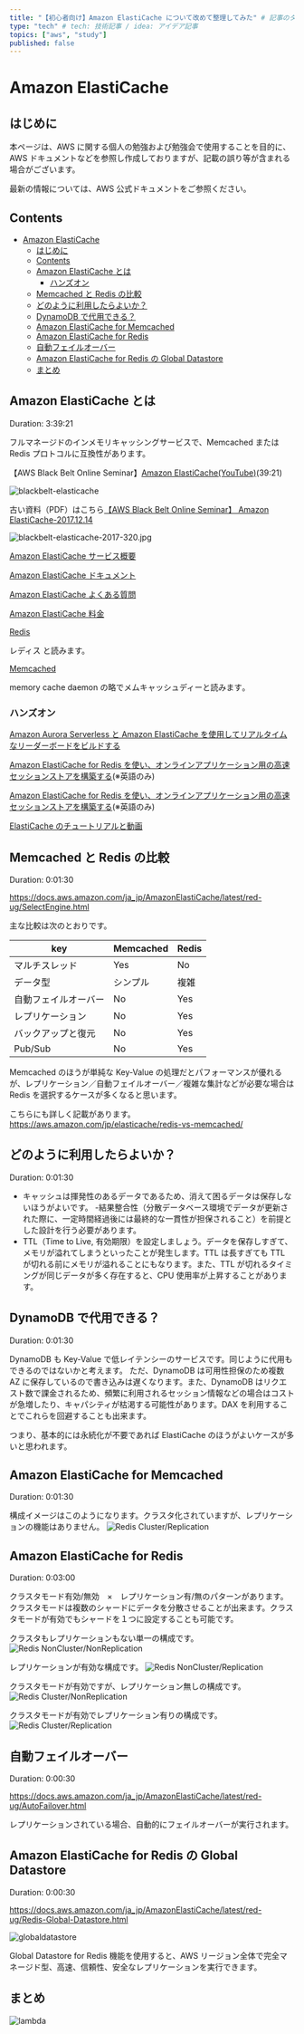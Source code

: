 ```yaml
---
title: "【初心者向け】Amazon ElastiCache について改めて整理してみた" # 記事のタイトル
type: "tech" # tech: 技術記事 / idea: アイデア記事
topics: ["aws", "study"]
published: false
---
```


# Amazon ElastiCache

## はじめに

本ページは、AWS に関する個人の勉強および勉強会で使用することを目的に、AWS ドキュメントなどを参照し作成しておりますが、記載の誤り等が含まれる場合がございます。

最新の情報については、AWS 公式ドキュメントをご参照ください。

## Contents

- [Amazon ElastiCache](#amazon-elasticache)
  - [はじめに](#はじめに)
  - [Contents](#contents)
  - [Amazon ElastiCache とは](#amazon-elasticache-とは)
    - [ハンズオン](#ハンズオン)
  - [Memcached と Redis の比較](#memcached-と-redis-の比較)
  - [どのように利用したらよいか？](#どのように利用したらよいか)
  - [DynamoDB で代用できる？](#dynamodb-で代用できる)
  - [Amazon ElastiCache for Memcached](#amazon-elasticache-for-memcached)
  - [Amazon ElastiCache for Redis](#amazon-elasticache-for-redis)
  - [自動フェイルオーバー](#自動フェイルオーバー)
  - [Amazon ElastiCache for Redis の Global Datastore](#amazon-elasticache-for-redis-の-global-datastore)
  - [まとめ](#まとめ)

## Amazon ElastiCache とは

Duration: 3:39:21

フルマネージドのインメモリキャッシングサービスで、Memcached または Redis プロトコルに互換性があります。

【AWS Black Belt Online Seminar】[Amazon ElastiCache(YouTube)](https://www.youtube.com/watch?v=-NU1U8_fxo4)(39:21)

![blackbelt-elasticache](/images/elasticache/blackbelt-elasticache-320.jpg)

古い資料（PDF）はこちら[【AWS Black Belt Online Seminar】
Amazon ElastiCache-2017.12.14](https://d1.awsstatic.com/webinars/jp/pdf/services/20171214_AWS-Blackbelt-ElastiCache.pdf)

![blackbelt-elasticache-2017-320.jpg](/images/elasticache/blackbelt-elasticache-2017-320.jpg)

[Amazon ElastiCache サービス概要](https://aws.amazon.com/jp/xx/)

[Amazon ElastiCache ドキュメント](https://docs.aws.amazon.com/ja_jp/elasticache/?icmpid=docs_homepage_databases)

[Amazon ElastiCache よくある質問](https://aws.amazon.com/jp/elasticache/faqs/)

[Amazon ElastiCache 料金](https://aws.amazon.com/jp/elasticache/pricing/)

[Redis](https://redis.io/)

レディス と読みます。

[Memcached](http://memcached.org/)

memory cache daemon の略でメムキャッシュディーと読みます｡

### ハンズオン

[Amazon Aurora Serverless と Amazon ElastiCache を使用してリアルタイムなリーダーボードをビルドする](https://aws.amazon.com/jp/getting-started/hands-on/real-time-leaderboard-amazon-aurora-serverless-elasticache/?trk=gs_card)

[Amazon ElastiCache for Redis を使い、オンラインアプリケーション用の高速セッションストアを構築する](https://aws.amazon.com/jp/getting-started/hands-on/building-fast-session-caching-with-amazon-elasticache-for-redis/)(※英語のみ)

[Amazon ElastiCache for Redis を使い、オンラインアプリケーション用の高速セッションストアを構築する](https://aws.amazon.com/jp/getting-started/hands-on/boosting-mysql-database-performance-with-amazon-elasticache-for-redis/)(※英語のみ)

[ElastiCache のチュートリアルと動画](https://docs.aws.amazon.com/ja_jp/AmazonElastiCache/latest/red-ug/Tutorials.html#tutorial-videos)

## Memcached と Redis の比較

Duration: 0:01:30

https://docs.aws.amazon.com/ja_jp/AmazonElastiCache/latest/red-ug/SelectEngine.html

主な比較は次のとおりです。

| key                  | Memcached | Redis |
| -------------------- | --------- | ----- |
| マルチスレッド       | Yes       | No    |
| データ型             | シンプル  | 複雑  |
| 自動フェイルオーバー | No        | Yes   |
| レプリケーション     | No        | Yes   |
| バックアップと復元   | No        | Yes   |
| Pub/Sub              | No        | Yes   |

Memcached のほうが単純な Key-Value の処理だとパフォーマンスが優れるが、レプリケーション／自動フェイルオーバー／複雑な集計などが必要な場合は Redis を選択するケースが多くなると思います。

こちらにも詳しく記載があります。
https://aws.amazon.com/jp/elasticache/redis-vs-memcached/

## どのように利用したらよいか？

Duration: 0:01:30

- キャッシュは揮発性のあるデータであるため、消えて困るデータは保存しないほうがよいです。
-結果整合性（分散データベース環境でデータが更新された際に、一定時間経過後には最終的な一貫性が担保されること）を前提とした設計を行う必要があります。
- TTL（Time to Live, 有効期限）を設定しましょう。データを保存しすぎて、メモリが溢れてしまうといったことが発生します。TTL は長すぎても TTL が切れる前にメモリが溢れることにもなります。また、TTL が切れるタイミングが同じデータが多く存在すると、CPU 使用率が上昇することがあります。

## DynamoDB で代用できる？

Duration: 0:01:30

DynamoDB も Key-Value で低レイテンシーのサービスです。同じように代用もできるのではないかと考えます。
ただ、DynamoDB は可用性担保のため複数 AZ に保存しているので書き込みは遅くなります。また、DynamoDB はリクエスト数で課金されるため、頻繁に利用されるセッション情報などの場合はコストが急増したり、キャパシティが枯渇する可能性があります。DAX を利用することでこれらを回避することも出来ます。

つまり、基本的には永続化が不要であれば ElastiCache のほうがよいケースが多いと思われます。

## Amazon ElastiCache for Memcached

Duration: 0:01:30

構成イメージはこのようになります。クラスタ化されていますが、レプリケーションの機能はありません。
![Redis Cluster/Replication](/images/elasticache/elasticache-memcached-cluster.png)

## Amazon ElastiCache for Redis

Duration: 0:03:00

クラスタモード有効/無効　×　レプリケーション有/無のパターンがあります。
クラスタモードは複数のシャードにデータを分散させることが出来ます。クラスタモードが有効でもシャードを１つに設定することも可能です。

クラスタもレプリケーションもない単一の構成です。
![Redis NonCluster/NonReplication](/images/elasticache/elasticache-redis-nocluster-norep.png)

レプリケーションが有効な構成です。
![Redis NonCluster/Replication](/images/elasticache/elasticache-redis-nocluster-rep.png)

クラスタモードが有効ですが、レプリケーション無しの構成です。
![Redis Cluster/NonReplication](/images/elasticache/elasticache-redis-cluster-norep.png)

クラスタモードが有効でレプリケーション有りの構成です。
![Redis Cluster/Replication](/images/elasticache/elasticache-redis-cluster-rep.png)

## 自動フェイルオーバー

Duration: 0:00:30

https://docs.aws.amazon.com/ja_jp/AmazonElastiCache/latest/red-ug/AutoFailover.html

レプリケーションされている場合、自動的にフェイルオーバーが実行されます。

## Amazon ElastiCache for Redis の Global Datastore

Duration: 0:00:30

https://docs.aws.amazon.com/ja_jp/AmazonElastiCache/latest/red-ug/Redis-Global-Datastore.html

![globaldatastore](/images/elasticache/elasticache-redis-globaldatastore.png)

Global Datastore for Redis 機能を使用すると、AWS リージョン全体で完全マネージド型、高速、信頼性、安全なレプリケーションを実行できます。

## まとめ

![lambda](/images/all/elasticache.png)
